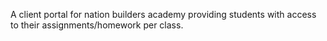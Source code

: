 A client portal for nation builders academy providing students with access to their assignments/homework per class.
